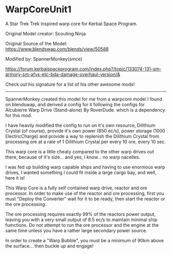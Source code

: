 # WarpCoreUnit1
A Star Trek Trek inspired warp core for Kerbal Space Program.

Original Model creator: Scouting Ninja

Original Source of the Model: https://www.blendswap.com/blends/view/50588

Modified by: SpannerMonkey(smce)

https://forum.kerbalspaceprogram.com/index.php?/topic/133074-131-sm-armory-sm-afvs-etc-bda-damage-overhaul-version/&

Check out his signature for a list of his other awesome mods!

----------------------------------------------------------------------------------------------------------------------------------

SpannerMonkey created this model for me from a warpcore model I found on blendswap, and derived a config for it following the configs for Alcubierre Warp Drive (Stand-alone) By RoverDude. which is a dependency for this mod.

I have heavily modified the config to run on it's own resource, Dilithium Crystal (of course), provide it's own power (850 ec/s), power storage (1000 ElectricCharge) and provide a way to replenish the Dilithium Crystal from processing ore at a rate of 1 Dilithium Crystal per every 10 ore, every 10 sec.

This warp core is a little cheaty compared to the other warp drives out there, because of it's size... and yes, I know... no warp nacelles. 

I was fed up building warp capable ships and having to use enormous warp drives, I wanted something I could fit inside a large cargo bay, and well, here it is!

This Warp Core is a fully self contained warp drive, reactor and ore processor. In order to make use of the reactor and ore processing, first you must "Deploy the Converter" wait for it to be ready, then start the reactor or the ore processing.

The ore processing requires exactly 99% of the reactors power output, leaving you with a very small output of 8.5 ec/s to maintain minimal ship fumctions. Do not attempt to run the ore processor and the engine at the same time unless you have a rather large secondary power source.

In order to create a "Warp Bubble", you must be a minimum of 90km above the surface... then buckle up and engage!
